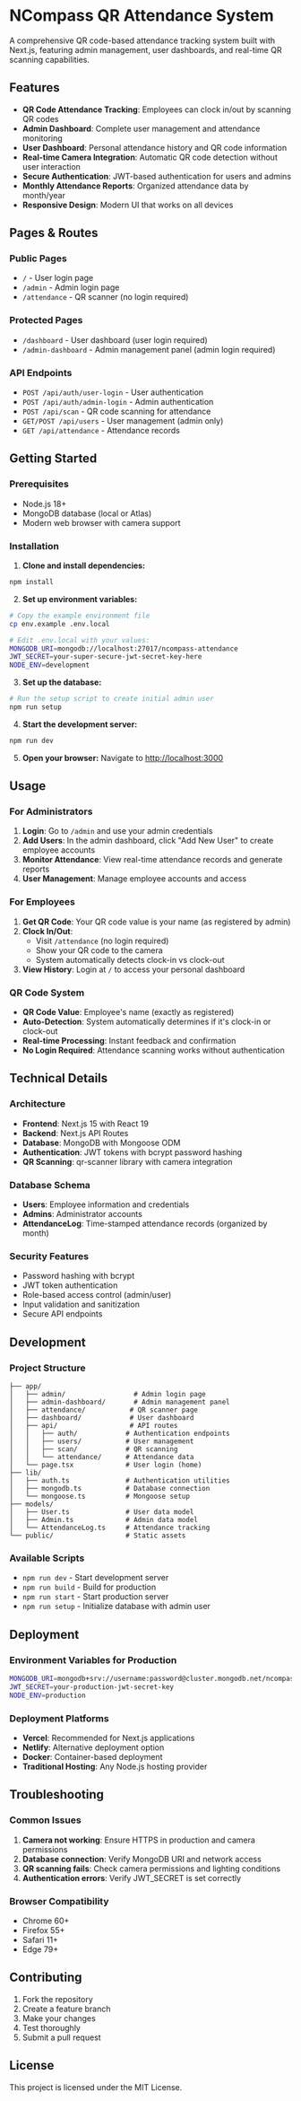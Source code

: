 # NCompass QR Attendance System

A comprehensive QR code-based attendance tracking system built with Next.js, featuring admin management, user dashboards, and real-time QR scanning capabilities.

## Features

- **QR Code Attendance Tracking**: Employees can clock in/out by scanning QR codes
- **Admin Dashboard**: Complete user management and attendance monitoring
- **User Dashboard**: Personal attendance history and QR code information
- **Real-time Camera Integration**: Automatic QR code detection without user interaction
- **Secure Authentication**: JWT-based authentication for users and admins
- **Monthly Attendance Reports**: Organized attendance data by month/year
- **Responsive Design**: Modern UI that works on all devices

## Pages & Routes

### Public Pages
- `/` - User login page
- `/admin` - Admin login page
- `/attendance` - QR scanner (no login required)

### Protected Pages
- `/dashboard` - User dashboard (user login required)
- `/admin-dashboard` - Admin management panel (admin login required)

### API Endpoints
- `POST /api/auth/user-login` - User authentication
- `POST /api/auth/admin-login` - Admin authentication
- `POST /api/scan` - QR code scanning for attendance
- `GET/POST /api/users` - User management (admin only)
- `GET /api/attendance` - Attendance records

## Getting Started

### Prerequisites
- Node.js 18+ 
- MongoDB database (local or Atlas)
- Modern web browser with camera support

### Installation

1. **Clone and install dependencies:**
```bash
npm install
```

2. **Set up environment variables:**
```bash
# Copy the example environment file
cp env.example .env.local

# Edit .env.local with your values:
MONGODB_URI=mongodb://localhost:27017/ncompass-attendance
JWT_SECRET=your-super-secure-jwt-secret-key-here
NODE_ENV=development
```

3. **Set up the database:**
```bash
# Run the setup script to create initial admin user
npm run setup
```

4. **Start the development server:**
```bash
npm run dev
```

5. **Open your browser:**
Navigate to [http://localhost:3000](http://localhost:3000)

## Usage

### For Administrators

1. **Login**: Go to `/admin` and use your admin credentials
2. **Add Users**: In the admin dashboard, click "Add New User" to create employee accounts
3. **Monitor Attendance**: View real-time attendance records and generate reports
4. **User Management**: Manage employee accounts and access

### For Employees

1. **Get QR Code**: Your QR code value is your name (as registered by admin)
2. **Clock In/Out**: 
   - Visit `/attendance` (no login required)
   - Show your QR code to the camera
   - System automatically detects clock-in vs clock-out
3. **View History**: Login at `/` to access your personal dashboard

### QR Code System

- **QR Code Value**: Employee's name (exactly as registered)
- **Auto-Detection**: System automatically determines if it's clock-in or clock-out
- **Real-time Processing**: Instant feedback and confirmation
- **No Login Required**: Attendance scanning works without authentication

## Technical Details

### Architecture
- **Frontend**: Next.js 15 with React 19
- **Backend**: Next.js API Routes
- **Database**: MongoDB with Mongoose ODM
- **Authentication**: JWT tokens with bcrypt password hashing
- **QR Scanning**: qr-scanner library with camera integration

### Database Schema
- **Users**: Employee information and credentials
- **Admins**: Administrator accounts
- **AttendanceLog**: Time-stamped attendance records (organized by month)

### Security Features
- Password hashing with bcrypt
- JWT token authentication
- Role-based access control (admin/user)
- Input validation and sanitization
- Secure API endpoints

## Development

### Project Structure
```
├── app/
│   ├── admin/                 # Admin login page
│   ├── admin-dashboard/       # Admin management panel
│   ├── attendance/           # QR scanner page
│   ├── dashboard/            # User dashboard
│   ├── api/                  # API routes
│   │   ├── auth/            # Authentication endpoints
│   │   ├── users/           # User management
│   │   ├── scan/            # QR scanning
│   │   └── attendance/      # Attendance data
│   └── page.tsx             # User login (home)
├── lib/
│   ├── auth.ts              # Authentication utilities
│   ├── mongodb.ts           # Database connection
│   └── mongoose.ts          # Mongoose setup
├── models/
│   ├── User.ts              # User data model
│   ├── Admin.ts             # Admin data model
│   └── AttendanceLog.ts     # Attendance tracking
└── public/                  # Static assets
```

### Available Scripts
- `npm run dev` - Start development server
- `npm run build` - Build for production
- `npm run start` - Start production server
- `npm run setup` - Initialize database with admin user

## Deployment

### Environment Variables for Production
```bash
MONGODB_URI=mongodb+srv://username:password@cluster.mongodb.net/ncompass-attendance
JWT_SECRET=your-production-jwt-secret-key
NODE_ENV=production
```

### Deployment Platforms
- **Vercel**: Recommended for Next.js applications
- **Netlify**: Alternative deployment option
- **Docker**: Container-based deployment
- **Traditional Hosting**: Any Node.js hosting provider

## Troubleshooting

### Common Issues

1. **Camera not working**: Ensure HTTPS in production and camera permissions
2. **Database connection**: Verify MongoDB URI and network access
3. **QR scanning fails**: Check camera permissions and lighting conditions
4. **Authentication errors**: Verify JWT_SECRET is set correctly

### Browser Compatibility
- Chrome 60+
- Firefox 55+
- Safari 11+
- Edge 79+

## Contributing

1. Fork the repository
2. Create a feature branch
3. Make your changes
4. Test thoroughly
5. Submit a pull request

## License

This project is licensed under the MIT License.
